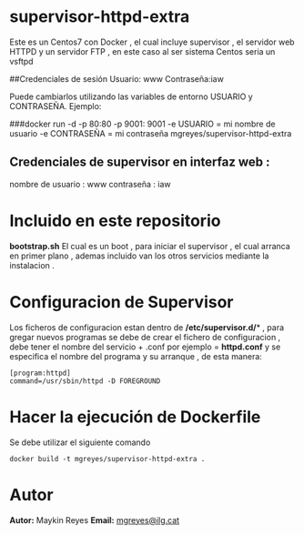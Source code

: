 # supervisor-httpd-extra



Este es un Centos7 con Docker , el cual incluye supervisor , el servidor web HTTPD y un servidor  FTP , en este caso al ser sistema Centos seria un vsftpd

 ##Credenciales de sesión
Usuario: www
Contraseña:iaw

Puede cambiarlos utilizando las variables de entorno USUARIO y CONTRASEÑA. Ejemplo:

###docker run -d -p 80:80 -p 9001: 9001 -e USUARIO = mi nombre de usuario -e CONTRASEÑA = mi contraseña mgreyes/supervisor-httpd-extra

## Credenciales de supervisor en interfaz web :

nombre de usuario : www
contraseña : iaw

# Incluido en este  repositorio 

**bootstrap.sh**
El cual es un boot , para iniciar el supervisor , el cual arranca en primer plano , ademas incluido van los otros servicios mediante la instalacion .

# Configuracion de Supervisor
 Los ficheros de configuracion estan dentro de **/etc/supervisor.d/***  , para gregar nuevos programas se debe de crear el fichero de configuracion , debe tener el nombre del servicio + .conf por ejemplo = **httpd.conf** y se especifica el nombre del programa y su arranque , de esta manera:
 
 ``` 
 [program:httpd]
 command=/usr/sbin/httpd -D FOREGROUND 
 ```
# Hacer la ejecución de Dockerfile

Se debe utilizar el siguiente comando 
```
docker build -t mgreyes/supervisor-httpd-extra .
``` 

# Autor
**Autor:** Maykin Reyes
**Email:** mgreyes@ilg.cat
